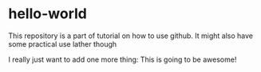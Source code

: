 hello-world
===========

This repository is a part of tutorial on how to use github. It might also have some practical use lather though


I really just want to add one more thing: This is going to be awesome!
